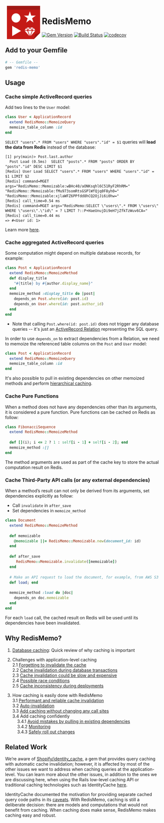 <img align="left" src="https://github.com/chanzuckerberg/redis-memo/blob/main/docs/images/icon.png?raw=true" alt="drawing" width="120"/>

# RedisMemo

[![Gem Version](https://badge.fury.io/rb/redis-memo.svg)](https://badge.fury.io/rb/redis-memo)
[![Build Status](https://travis-ci.com/chanzuckerberg/redis-memo.svg?branch=main)](https://travis-ci.com/chanzuckerberg/redis-memo)
[![codecov](https://codecov.io/gh/chanzuckerberg/redis-memo/branch/main/graph/badge.svg?token=XG83PSWPG0)](https://codecov.io/gh/chanzuckerberg/redis-memo)


## Add to your Gemfile
```ruby
# -- Gemfile --
gem 'redis-memo'
```
## Usage
### Cache simple ActiveRecord queries
Add two lines to the `User` model:
```ruby
class User < ApplicationRecord
  extend RedisMemo::MemoizeQuery
  memoize_table_column :id
end
```

`SELECT "users".* FROM "users" WHERE "users"."id" = $1` queries will **load the data from Redis** instead of the database:
```
[1] pry(main)> Post.last.author
  Post Load (0.5ms)  SELECT "posts".* FROM "posts" ORDER BY "posts"."id" DESC LIMIT $1
[Redis] User Load SELECT "users".* FROM "users" WHERE "users"."id" = $1 LIMIT $2
[Redis] command=MGET args="RedisMemo::Memoizable:wBHc40/aONKsqhl6C51RyF2RhRM=" "RedisMemo::Memoizable:fMu973somRtsGSPlWfQjq0F8yh0=" "RedisMemo::Memoizable:xjlaWFZ6PPfdd8hCQ2OjJi6i0hw="
[Redis] call_time=0.54 ms
[Redis] command=MGET args="RedisMemo:SELECT \"users\".* FROM \"users\" WHERE \"users\".\"id\" = ? LIMIT ?::P+HaeUnujDi9eH7jZfkTzWuv6CA="
[Redis] call_time=0.44 ms
=> #<User id: 1>
```
Learn more [here](https://github.com/chanzuckerberg/redis-memo/wiki/Auto-Invalidation-with-ActiveRecord).

### Cache aggregated ActiveRecord queries
Some computation might depend on multiple database records, for example:
```ruby
class Post < ApplicationRecord
  extend RedisMemo::MemoizeMethod
  def display_title
    "#{title} by #{author.display_name}"
  end
  memoize_method :display_title do |post|
    depends_on Post.where(id: post.id)
    depends_on User.where(id: post.author_id)
  end
end
```
* Note that calling `Post.where(id: post.id)` does not trigger any database queries -- it's just an [ActiveRecord Relation](https://api.rubyonrails.org/v6.1.3.1/classes/ActiveRecord/Relation.html) representing the SQL query.

In order to use `depends_on` to extract dependencies from a Relation, we need to memoize the referenced table columns on the `Post` and `User` model:
```ruby
class Post < ApplicationRecord
  extend RedisMemo::MemoizeQuery
  memoize_table_column :id
end
```

It's also possible to pull in existing dependencies on other memoized methods and perform [hierarchical caching](https://github.com/chanzuckerberg/redis-memo/wiki/Hierarchical-Caching).

### Cache Pure Functions
When a method does not have any dependencies other than its arguments, it is considered a pure function. Pure functions can be cached on Redis as follow:

```ruby
class FibonacciSequence
  extend RedisMemo::MemoizeMethod

  def [](i); i <= 2 ? 1 : self[i - 1] + self[i - 2]; end
  memoize_method :[]
end
```

The method arguments are used as part of the cache key to store the actual computation result on Redis.

### Cache Third-Party API calls (or any external dependencies)
When a method’s result can not only be derived from its arguments, set dependencies explicitly as follow:
*   Call  `invalidate` in `after_save`
*   Set dependencies in `memoize_method`

```ruby
class Document
  extend RedisMemo::MemoizeMethod

  def memoizable
    @memoizable ||= RedisMemo::Memoizable.new(document_id: id)
  end

  def after_save
     RedisMemo::Memoizable.invalidate([memoizable])
  end

  # Make an API request to load the document, for example, from AWS S3
  def load; end

  memoize_method :load do |doc|
    depends_on doc.memoizable
  end
end
```
For each `load` call, the cached result on Redis will be used until its dependencies have been invalidated.

## Why RedisMemo?

1. [Database caching](https://github.com/chanzuckerberg/redis-memo/wiki/Database-caching): Quick review of why caching is important
2. Challenges with application-level caching  
    2.1 [Forgetting to invalidate the cache](https://github.com/chanzuckerberg/redis-memo/wiki/Auto-Invalidation-with-ActiveRecord#forgetting-to-invalidate-the-cache)  
    2.2 [Cache invalidation during database transactions](https://github.com/chanzuckerberg/redis-memo/wiki/Cache-invalidation-during-database-transactions)  
    2.3 [Cache invalidation could be slow and expensive](https://github.com/chanzuckerberg/redis-memo/wiki/Cache-invalidation-could-be-slow-and-expensive-with-Rails-low-level-caching)  
    2.4 [Possible race conditions](https://github.com/chanzuckerberg/redis-memo/wiki/Possible-race-conditions-with-Rails-low-level-caching)  
    2.5 [Cache inconsistency during deployments](https://github.com/chanzuckerberg/redis-memo/wiki/Ensure-consistency-during-deployments)  
   
3. How caching is easily done with RedisMemo  
    3.1 [Performant and reliable cache invalidation](https://github.com/chanzuckerberg/redis-memo/wiki/Cache-invalidation-could-be-slow-and-expensive-with-Rails-low-level-caching#with-redismemo)  
    3.2 [Auto-invalidation](https://github.com/chanzuckerberg/redis-memo/wiki/Auto-Invalidation-with-ActiveRecord)  
    3.3 [Add caching without changing any call sites](https://github.com/chanzuckerberg/redis-memo/wiki/Add-caching-without-changing-any-call-sites)  
    3.4 Add caching confidently    
        &nbsp;&nbsp;&nbsp;&nbsp;3.4.1 [Avoid mistakes by pulling in existing dependencies](https://github.com/chanzuckerberg/redis-memo/wiki/Hierarchical-Caching#reuse-dependency)  
        &nbsp;&nbsp;&nbsp;&nbsp;3.4.2 [Monitoring](https://github.com/chanzuckerberg/redis-memo/wiki/Monitoring)  
        &nbsp;&nbsp;&nbsp;&nbsp;3.4.3 [Safely roll out changes](https://github.com/chanzuckerberg/redis-memo/wiki/Configure-RedisMemo#cache-sample-validation)  

## Related Work
We’re aware of [Shopify/identity_cache](https://github.com/Shopify/identity_cache), a gem that provides query caching with automatic cache invalidation; however, it is affected by most of the other issues we want to address when caching queries at the application-level. You can learn more about the other issues, in addition to the ones we are discussing here, when using the Rails low-level caching API or traditional caching technologies such as IdentityCache [here](https://github.com/chanzuckerberg/redis-memo/wiki).

IdentityCache documented the motivation for providing separate cached query code paths in its [caveats](https://github.com/Shopify/identity_cache#caveats). With RedisMemo, caching is still a deliberate decision: there are models and computations that would not benefit from caching. When caching does make sense, RedisMemo makes caching easy and robust.
